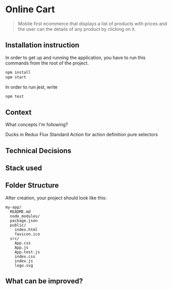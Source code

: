 # Online Cart

> Mobile first ecommerce that displays a list of products with prices and the user can the details of any product by clicking on it.

## Installation instruction

In order to get up and running the application, you have to run this commands from the root of the project.

```bash
npm install
npm start
```

In order to run jest, write

```bash
npm test
```

## Context

What concepts I'm following?

Ducks in Redux
Flux Standard Action for action definition
pure selectors

## Technical Decisions

## Stack used

## Folder Structure

After creation, your project should look like this:

```
my-app/
  README.md
  node_modules/
  package.json
  public/
    index.html
    favicon.ico
  src/
    App.css
    App.js
    App.test.js
    index.css
    index.js
    logo.svg
```

## What can be improved?
